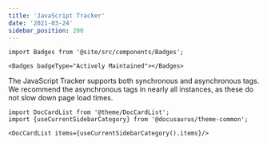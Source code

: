 ```yaml
---
title: 'JavaScript Tracker'
date: '2021-03-24'
sidebar_position: 200
---
```


```mdx-code-block
import Badges from '@site/src/components/Badges';

<Badges badgeType="Actively Maintained"></Badges>
```

The JavaScript Tracker supports both synchronous and asynchronous tags. We recommend the asynchronous tags in nearly all instances, as these do not slow down page load times.

```mdx-code-block
import DocCardList from '@theme/DocCardList';
import {useCurrentSidebarCategory} from '@docusaurus/theme-common';

<DocCardList items={useCurrentSidebarCategory().items}/>
```
